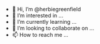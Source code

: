 - 👋 Hi, I’m @herbiegreenfield
- 👀 I’m interested in ...
- 🌱 I’m currently learning ...
- 💞️ I’m looking to collaborate on ...
- 📫 How to reach me ...

<!---
herbiegreenfield/herbiegreenfield is a ✨ special ✨ repository because its `README.md` (this file) appears on your GitHub profile.
You can click the Preview link to take a look at your changes.
--->
